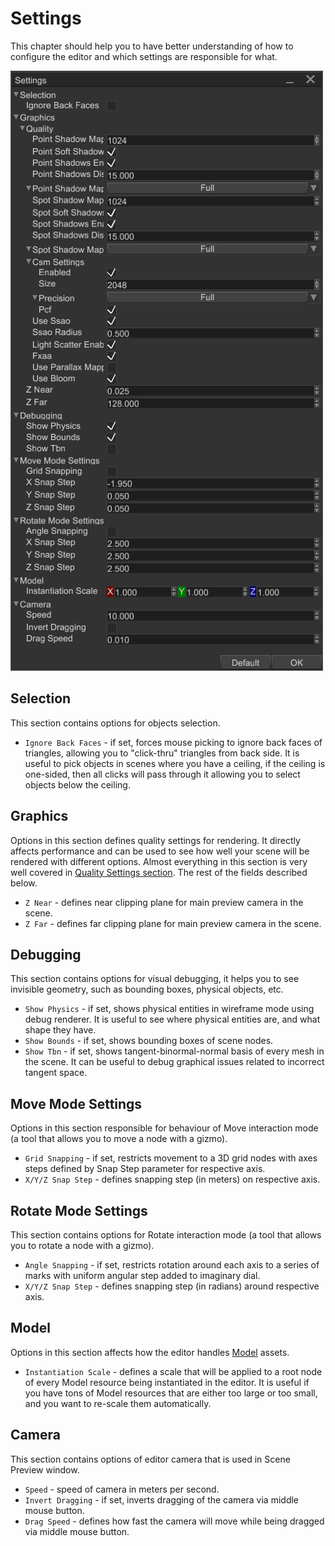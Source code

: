 # Settings

This chapter should help you to have better understanding of how to configure the editor and which settings 
are responsible for what.

![settings](settings.png)

## Selection

This section contains options for objects selection.

- `Ignore Back Faces` - if set, forces mouse picking to ignore back faces of triangles, allowing you to "click-thru" 
triangles from back side. It is useful to pick objects in scenes where you have a ceiling, if the ceiling is one-sided,
then all clicks will pass through it allowing you to select objects below the ceiling.

## Graphics

Options in this section defines quality settings for rendering. It directly affects performance and can be used to
see how well your scene will be rendered with different options. Almost everything in this section is very well 
covered in [Quality Settings section](../rendering/settings.md). The rest of the fields described below.

- `Z Near` - defines near clipping plane for main preview camera in the scene.
- `Z Far` - defines far clipping plane for main preview camera in the scene.

## Debugging

This section contains options for visual debugging, it helps you to see invisible geometry, such as bounding boxes,
physical objects, etc.

- `Show Physics` - if set, shows physical entities in wireframe mode using debug renderer. It is useful to see where
physical entities are, and what shape they have.
- `Show Bounds` - if set, shows bounding boxes of scene nodes.
- `Show Tbn` - if set, shows tangent-binormal-normal basis of every mesh in the scene. It can be useful to debug 
graphical issues related to incorrect tangent space.

## Move Mode Settings

Options in this section responsible for behaviour of Move interaction mode (a tool that allows you to move a node
with a gizmo).

- `Grid Snapping` - if set, restricts movement to a 3D grid nodes with axes steps defined by Snap Step parameter
for respective axis.
- `X/Y/Z Snap Step` - defines snapping step (in meters) on respective axis.  

## Rotate Mode Settings

This section contains options for Rotate interaction mode (a tool that allows you to rotate a node with a gizmo).

- `Angle Snapping` - if set, restricts rotation around each axis to a series of marks with uniform
angular step added to imaginary dial.
- `X/Y/Z Snap Step` - defines snapping step (in radians) around respective axis.

## Model

Options in this section affects how the editor handles [Model](../resources/model.md) assets.

- `Instantiation Scale` - defines a scale that will be applied to a root node of every Model resource being instantiated
in the editor. It is useful if you have tons of Model resources that are either too large or too small, and you want 
to re-scale them automatically.

## Camera

This section contains options of editor camera that is used in Scene Preview window. 

- `Speed` - speed of camera in meters per second.
- `Invert Dragging` - if set, inverts dragging of the camera via middle mouse button.
- `Drag Speed` - defines how fast the camera will move while being dragged via middle mouse button.